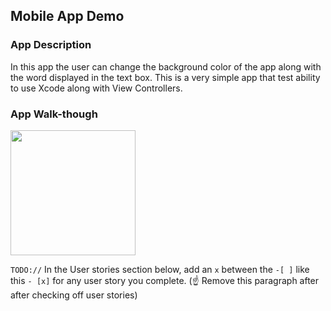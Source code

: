 

## Mobile App Demo

### App Description
   In this app the user can change the background color of the app along with the word displayed in the text box. This is a very simple app that test ability to use Xcode along with View Controllers.

### App Walk-though

<img src= "https://media.giphy.com/media/cL4xLybgogrhrTu0rE/giphy.gif" width=200><br>

`TODO://` In the User stories section below, add an `x` between the `-[ ]` like this `- [x]` for any user story you complete. (☝️ Remove this paragraph after after checking off user stories)

